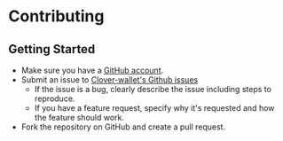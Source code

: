 # Contributing

## Getting Started

- Make sure you have a [GitHub account](https://github.com/signup/free). 
- Submit an issue to [Clover-wallet's Github issues](https://github.com/clover-network/clover-wallet/issues) 
  - If the issue is a bug, clearly describe the issue including steps to reproduce.
  - If you have a feature request, specify why it's requested and how the feature should work.
- Fork the repository on GitHub and create a pull request.
